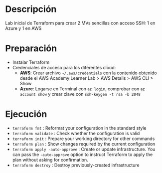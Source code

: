 # Descripción
Lab inicial de Terraform para crear 2 MVs sencillas con acceso SSH: 1 en Azure y 1 en AWS 

# Preparación
- Instalar Terraform
- Credenciales de acceso para los diferentes cloud:
  - **AWS**: Crear archivo `~/.aws/credentials` con la contenido obtenido desde el AWS Academy Learner Lab > AWS Details > AWS CLI > Show
  - **Azure**: Logarse en Terminal con `az login`, comprobar con `az account show` y crear clave con `ssh-keygen -t rsa -b 2048`

# Ejecución
- `terraform fmt` : Reformat your configuration in the standard style
- `terraform validate` : Check whether the configuration is valid
- `terraform init` : Prepare your working directory for other commands
- `terraform plan` : Show changes required by the current configuration
- `terraform apply -auto-approve` : Create or update infrastructure. You can pass the `-auto-approve` option to instruct Terraform to apply the plan without asking for confirmation.
- `terraform destroy` : Destroy previously-created infrastructure